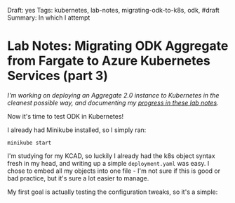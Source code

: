 Draft: yes
Tags: kubernetes, lab-notes, migrating-odk-to-k8s, odk, #draft
Summary: In which I attempt 

# Lab Notes: Migrating ODK Aggregate from Fargate to Azure Kubernetes Services (part 3)

*I'm working on deploying an Aggregate 2.0 instance to Kubernetes in the cleanest possible way, and documenting my [progress in these lab notes](/tagged/migrating-odk-to-k8s).*

Now it's time to test ODK in Kubernetes! 

I already had Minikube installed, so I simply ran:

```minikube start``` 

I'm studying for my KCAD, so luckily I already had the k8s object syntax fresh in my head, and writing up a simple `deployment.yaml` was easy. I chose to embed all my objects into one file - I'm not sure if this is good or bad practice, but it's sure a lot easier to manage.

My first goal is actually testing the configuration tweaks, so it's a simple:


